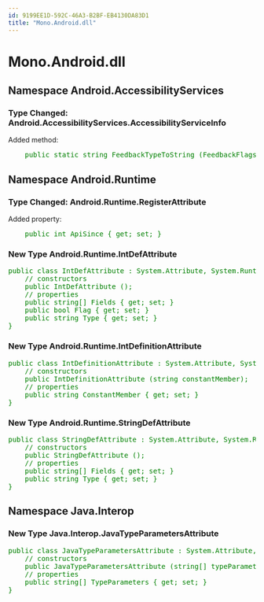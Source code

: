 ```yaml
---
id: 9199EE1D-592C-46A3-B2BF-EB4130DA83D1
title: "Mono.Android.dll"
---
```


# Mono.Android.dll

## Namespace Android.AccessibilityServices

### Type Changed: Android.AccessibilityServices.AccessibilityServiceInfo

Added method:

<pre style='color: green'>
	public static string FeedbackTypeToString (FeedbackFlags feedbackType);
</pre>

## Namespace Android.Runtime

### Type Changed: Android.Runtime.RegisterAttribute

Added property:

<pre style='color: green'>
	public int ApiSince { get; set; }
</pre>

### New Type Android.Runtime.IntDefAttribute

<pre style='color: green'>
public class IntDefAttribute : System.Attribute, System.Runtime.InteropServices._Attribute {
	// constructors
	public IntDefAttribute ();
	// properties
	public string[] Fields { get; set; }
	public bool Flag { get; set; }
	public string Type { get; set; }
}
</pre>

### New Type Android.Runtime.IntDefinitionAttribute

<pre style='color: green'>
public class IntDefinitionAttribute : System.Attribute, System.Runtime.InteropServices._Attribute {
	// constructors
	public IntDefinitionAttribute (string constantMember);
	// properties
	public string ConstantMember { get; set; }
}
</pre>

### New Type Android.Runtime.StringDefAttribute

<pre style='color: green'>
public class StringDefAttribute : System.Attribute, System.Runtime.InteropServices._Attribute {
	// constructors
	public StringDefAttribute ();
	// properties
	public string[] Fields { get; set; }
	public string Type { get; set; }
}
</pre>

## Namespace Java.Interop

### New Type Java.Interop.JavaTypeParametersAttribute

<pre style='color: green'>
public class JavaTypeParametersAttribute : System.Attribute, System.Runtime.InteropServices._Attribute {
	// constructors
	public JavaTypeParametersAttribute (string[] typeParameters);
	// properties
	public string[] TypeParameters { get; set; }
}
</pre>
